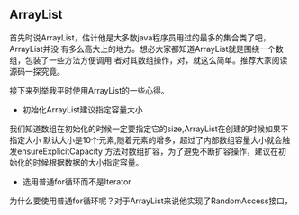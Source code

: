 ## ArrayList

首先时说ArrayList，估计他是大多数java程序员用过的最多的集合类了吧，ArrayList并没
有多么高大上的地方。想必大家都知道ArrayList就是围绕一个数组，包装了一些方法方便调用
者对其数组操作，对，就这么简单。推荐大家阅读源码一探究竟。

接下来列举我平时使用ArrayList的一些心得。

* 初始化ArrayList建议指定容量大小

我们知道数组在初始化的时候一定要指定它的size,ArrayList在创建的时候如果不指定大小
默认大小是10个元素,随着元素的增多，超过了内部数组容量大小就会触发ensureExplicitCapacity
方法对数组扩容，为了避免不断扩容操作，建议在初始化的时候根据数据的大小指定容量。

* 选用普通for循环而不是Iterator

为什么要使用普通for循环呢？对于ArrayList来说他实现了RandomAccess接口，

